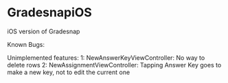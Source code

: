 GradesnapiOS
============

iOS version of Gradesnap

Known Bugs:


Unimplemented features:
1: NewAnswerKeyViewController: No way to delete rows
2: NewAssignmentViewController: Tapping Answer Key goes to make a new key, not to edit the current one

